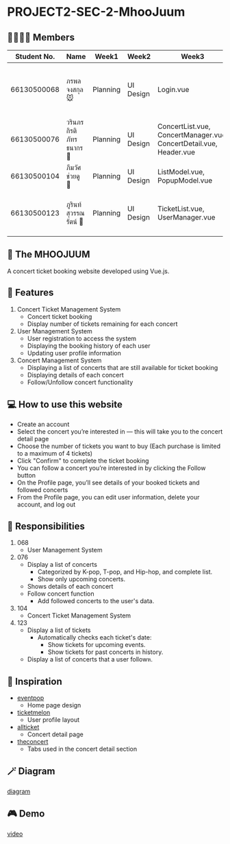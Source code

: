 # PROJECT2-SEC-2-MhooJuum
## 🧑‍🧑‍🧒‍🧒 Members
| Student No. | Name | Week1 | Week2 | Week3 | Week4 | Week5 | Responsibility |
| - | - | - | - | - | - | - | - |
| 66130500068 | ภรพล จงสกุล 🐭 | Planning | UI Design | Login.vue | function addAccout, login, logout, deleteAccout, edit profile and reset password | fix function forget password and edit profile | 27% |
| 66130500076 | วรินภร กิรติภัทรธนากร 🎁 | Planning | UI Design | ConcertList.vue, ConcertManager.vue, ConcertDetail.vue, Header.vue | Home.vue, Footer.vue, ConcertView.vue, Banner.vue | Follow concert feature | 23% |
| 66130500104 | ภีมวัศ ช่วยดู 🐷 | Planning | UI Design | ListModel.vue, PopupModel.vue | EventPopup.vue, LoginManager.vue, Header.vue | popup, concert ticket booking feature | 27% |
| 66130500123 | ภูรินท์ สุวรรณรัตน์ 🥘 | Planning | UI Design | TicketList.vue, UserManager.vue | TicketList.vue, UserManager.vue function upcomingTickets and historyTickets | TicketPopup.vue , TicketList.vue function openPopup  | 23% |

## 🐷 The MHOOJUUM 
A concert ticket booking website developed using Vue.js.

## 🎪 Features 
1. Concert Ticket Management System
    - Concert ticket booking
    - Display number of tickets remaining for each concert
2. User Management System
    - User registration to access the system
    - Displaying the booking history of each user
    - Updating user profile information
3. Concert Management System
    - Displaying a list of concerts that are still available for ticket booking
    - Displaying details of each concert
    - Follow/Unfollow concert functionality

## 💻 How to use this website
- Create an account
- Select the concert you’re interested in — this will take you to the concert detail page
- Choose the number of tickets you want to buy (Each purchase is limited to a maximum of 4 tickets)
- Click "Confirm" to complete the ticket booking
- You can follow a concert you’re interested in by clicking the Follow button
- On the Profile page, you’ll see details of your booked tickets and followed concerts
- From the Profile page, you can edit user information, delete your account, and log out

## 🏅 Responsibilities
1. 068
    - User Management System
2. 076
    - Display a list of concerts
      - Categorized by K-pop, T-pop, and Hip-hop, and complete list.
      - Show only upcoming concerts.
    - Shows details of each concert
    - Follow concert function
      - Add followed concerts to the user's data.
3. 104
    - Concert Ticket Management System
4. 123
    - Display a list of tickets
        - Automatically checks each ticket's date:
            - Show tickets for upcoming events.
            - Show tickets for past concerts in history.
    - Display a list of concerts that a user followห.

## 💫 Inspiration
- [eventpop](https://www.eventpop.me/)
  - Home page design
- [ticketmelon](https://www.ticketmelon.com/)
  - User profile layout
- [allticket](https://www.allticket.com/)
  - Concert detail page
- [theconcert](https://www.theconcert.com/)
  - Tabs used in the concert detail section
 
## 🪄 Diagram
[diagram](https://www.canva.com/design/DAGkHs0DjsE/21CqPv6DHSc-rCM314gJKQ/edit?utm_content=DAGkHs0DjsE&utm_campaign=designshare&utm_medium=link2&utm_source=sharebutton)

  
## 🎮 Demo
[video](https://drive.google.com/file/d/1BX0lmtGReR9M15KOfE0r52OtwZhOfohe/view?usp=drive_link)
